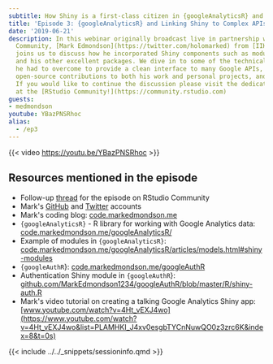 ```yaml
---
subtitle: How Shiny is a first-class citizen in {googleAnalyticsR} and beyond!
title: 'Episode 3: {googleAnalyticsR} and Linking Shiny to Complex APIs'
date: '2019-06-21'
description: In this webinar originally broadcast live in partnership with RStudio
  Community, [Mark Edmondson](https://twitter.com/holomarked) from [IIH Nordic](https://iihnordic.com)
  joins us to discuss how he incorporated Shiny components such as modules with {googleAnalyticsR}
  and his other excellent packages. We dive in to some of the technical challenges
  he had to overcome to provide a clean interface to many Google APIs, the value of
  open-source contributions to both his work and personal projects, and much more.
  If you would like to continue the discussion please visit the dedicated [thread](https://community.rstudio.com/t/shiny-developer-series-webinar-discussion-episode-3-mark-edmondson-on-googleanalyticsr-and-linking-shiny-to-complex-apis/33669)
  at the [RStudio Community!](https://community.rstudio.com)
guests: 
- medmondson
youtube: YBazPNSRhoc
alias: 
  - /ep3
---
```


{{< video https://youtu.be/YBazPNSRhoc >}}

## Resources mentioned in the episode

* Follow-up [thread](https://community.rstudio.com/t/shiny-developer-series-webinar-discussion-episode-3-mark-edmondson-on-googleanalyticsr-and-linking-shiny-to-complex-apis/33669) for the episode on RStudio Community
* Mark's [GitHub](https://github.com/MarkEdmondson1234) and [Twitter](https://twitter.com/HoloMarkeD) accounts
* Mark's coding blog: [code.markedmondson.me](https://code.markedmondson.me)
* `{googleAnalyticsR}` - R library for working with Google Analytics data:  [code.markedmondson.me/googleAnalyticsR/](http://code.markedmondson.me/googleAnalyticsR/)
* Example of modules in `{googleAnalyticsR}`: [code.markedmondson.me/googleAnalyticsR/articles/models.html#shiny-modules](http://code.markedmondson.me/googleAnalyticsR/articles/models.html#shiny-modules)
* `{googleAuthR`}: [code.markedmondson.me/googleAuthR](https://code.markedmondson.me/googleAuthR/)
* Authentication Shiny module in `{googleAuthR`}: [github.com/MarkEdmondson1234/googleAuthR/blob/master/R/shiny-auth.R](https://github.com/MarkEdmondson1234/googleAuthR/blob/master/R/shiny-auth.R)
* Mark's video tutorial on creating a talking Google Analytics Shiny app: [www.youtube.com/watch?v=4Ht_vEXJ4wo](https://www.youtube.com/watch?v=4Ht_vEXJ4wo&list=PLAMHKI_J4xv0esgbTYCnNuwQO0z3zrc6K&index=8&t=0s)

{{< include ../../_snippets/sessioninfo.qmd >}}
